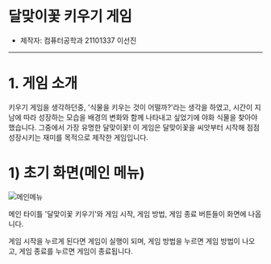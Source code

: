 # **달맞이꽃 키우기 게임**

- 제작자: 컴퓨터공학과 21101337 이선진

---

# **1. 게임 소개**

키우기 게임을 생각하던중, '식물을 키우는 것이 어떨까?'라는 생각을 하였고, 시간이 지남에 따라 성장하는 모습을 배경의 변화와 함께 나타내고 싶었기에 야화 식물을 찾아야했습니다. 그중에서 가장 유명한 달맞이꽃! 이 게임은 달맞이꽃을 씨앗부터 시작해 점점 성장시키는 재미를 목적으로 제작한 게임입니다.


# 1) 초기 화면(메인 메뉴)

![메인메뉴](https://user-images.githubusercontent.com/109647265/205739860-ea1c01bb-c9f3-4813-834c-870dc96e16cb.PNG)

메인 타이틀 '달맞이꽃 키우기'와 게임 시작, 게임 방법, 게임 종료 버튼들이 화면에 나옵니다.

게임 시작을 누르게 된다면 게임이 실행이 되며, 게임 방법을 누르면 게임 방법이 나오고, 게임 종료를 누르면 게임이 종료됩니다.

